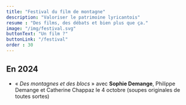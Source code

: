 ```yaml
---
title: "Festival du film de montagne"
description: "Valoriser le patrimoine lyricantois"
resume : "Des films, des débats et bien plus que ça."
image: "/img/festival.svg"
buttonText: "Un film ?"
buttonLink: "/festival"
order : 30
---
```



## En 2024
- « *Des montagnes et des blocs* » avec **Sophie Demange**, Philippe Demange et Catherine Chappaz le 4 octobre (soupes originales de toutes sortes)